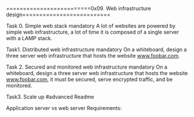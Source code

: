 =========================0x09. Web infrastructure design==========================

Task 0. Simple web stack
mandatory
A lot of websites are powered by simple web infrastructure, a lot of time it is composed of a single server with a LAMP stack.

Task1. Distributed web infrastructure
mandatory
On a whiteboard, design a three server web infrastructure that hosts the website www.foobar.com.

Task 2. Secured and monitored web infrastructure
mandatory
On a whiteboard, design a three server web infrastructure that hosts the website www.foobar.com, it must be secured, serve encrypted traffic, and be monitored.

Task3. Scale up
#advanced
Readme

Application server vs web server
Requirements:
